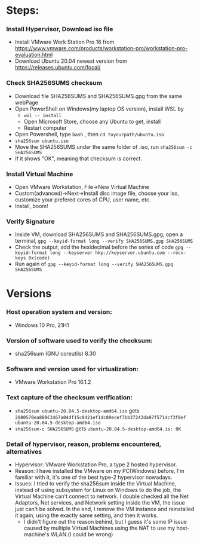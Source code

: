 # Steps:

### Install Hypervisor, Download iso file

* Install VMware Work Station Pro 16 from https://www.vmware.com/products/workstation-pro/workstation-pro-evaluation.html
* Download Ubuntu 20.04 newest version from https://releases.ubuntu.com/focal/

### Check SHA256SUMS checksum

* Download file SHA256SUMS and SHA256SUMS.gpg from the same webPage
* Open PowerShell on Windows(my laptop OS version), install WSL by
  * ```wsl -- install```
  * Open Microsoft Store, choose any Ubuntu to get, install
  * Restart computer
* Open Powershell, type ```bash``` , then ```cd toyourpath/ubuntu.iso```
* ```sha256sum ubuntu.iso```
* Move the SHA256SUMS under the same folder of .iso, run ```sha256sum -c SHA256SUMS```
* If it shows "OK", meaning that checksum is correct.

### Install Virtual Machine

* Open VMware Workstation, File->New Virtual Machine
* Custom(advanced)->Next->Install disc image file, choose your iso, customize your prefered cores of CPU, user name, etc.
* Install, boom!

### Verify Signature

* Inside VM, download SHA256SUMS and SHA256SUMS.gpg, open a terminal, ```gpg --keyid-format long --verify SHA256SUMS.gpg SHA256SUMS```
* Check the output, add the hexidecimal before the series of code ```gpg --keyid-format long --keyserver hkp://keyserver.ubuntu.com --recv-keys 0x(code)```
* Run again of ```gpg --keyid-format long --verify SHA256SUMS.gpg SHA256SUMS```

# Versions

### Host operation system and version:

* Windows 10 Pro, 21H1

### Version of software used to verify the checksum:

* sha256sum (GNU coreutils) 8.30

### Software and version used for virtualization: 

* VMware Workstation Pro 16.1.2

### Text capture of the checksum verification:

* ```sha256sum ubuntu-20.04.5-desktop-amd64.iso``` gets  ```2980570ea889€3467a04df15c8421ef1dc80ecef7bb37243da97f5714cf3f8ef ubuntu-20.04.5-desktop-amd64.iso```
* ```sha256sum-c SHA256SUMS``` gets ```ubuntu-20.04.5-desktop-amd64.is: OK```

### Detail of hypervisor, reason, problems encountered, alternatives

* Hypervisor: VMware Workstation Pro, a type 2 hosted hypervisor.
* Reason: I have installed the VMware on my PC(Windows) before, I'm familiar with it, it's one of the best type-2 hypervisor nowadays.
* Issues: I tried to verify the sha256sum inside the Virtual Machine, instead of using subsystem for Linux on Windows to do the job, the Virtual Machine can't connect to network. I double checked all the Net Adaptors, Net services, and Network setting inside the VM, the issue just can't be solved. In the end, I remove the VM instance and reinstalled it again, using the exactly same setting, and then it works.
  * I didn't figure out the reason behind, but I guess it's some IP issue caused by multiple Virtual Machines using the NAT to use my host-machine's WLAN.(I could be wrong)